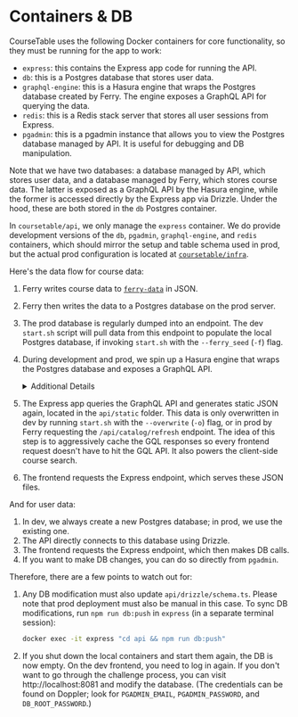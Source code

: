 # Containers & DB

CourseTable uses the following Docker containers for core functionality, so they must be running for the app to work:

- `express`: this contains the Express app code for running the API.
- `db`: this is a Postgres database that stores user data.
- `graphql-engine`: this is a Hasura engine that wraps the Postgres database created by Ferry. The engine exposes a GraphQL API for querying the data.
- `redis`: this is a Redis stack server that stores all user sessions from Express.
- `pgadmin`: this is a pgadmin instance that allows you to view the Postgres database managed by API. It is useful for debugging and DB manipulation.

Note that we have two databases: a database managed by API, which stores user data, and a database managed by Ferry, which stores course data. The latter is exposed as a GraphQL API by the Hasura engine, while the former is accessed directly by the Express app via Drizzle. Under the hood, these are both stored in the `db` Postgres container.

In `coursetable/api`, we only manage the `express` container. We do provide development versions of the `db`, `pgadmin`, `graphql-engine`, and `redis` containers, which should mirror the setup and table schema used in prod, but the actual prod configuration is located at [`coursetable/infra`](https://github.com/coursetable/infra/).

Here's the data flow for course data:

1. Ferry writes course data to [`ferry-data`](https://github.com/coursetable/ferry-data) in JSON.
2. Ferry then writes the data to a Postgres database on the prod server.
3. The prod database is regularly dumped into an endpoint. The dev `start.sh` script will pull data from this endpoint to populate the local Postgres database, if invoking `start.sh` with the `--ferry_seed` (`-f`) flag.
4. During development and prod, we spin up a Hasura engine that wraps the Postgres database and exposes a GraphQL API.
   <details>
   <summary>Additional Details</summary>

   > For security purposes, the Hasura Engine is only exposed to the localhost loopback interface (`127.0.0.1`). Therefore, the production Hasura Engine cannot be directly accessed from the Internet.
   >
   > When modifying the development Hasura Engine through the console at `localhost:8085`, configuration changes are synced to a special schema in the Ferry database. To sync the changes to the production Hasura Engine, we only need to restart its container.

   </details>

5. The Express app queries the GraphQL API and generates static JSON again, located in the `api/static` folder. This data is only overwritten in dev by running `start.sh` with the `--overwrite` (`-o`) flag, or in prod by Ferry requesting the `/api/catalog/refresh` endpoint. The idea of this step is to aggressively cache the GQL responses so every frontend request doesn't have to hit the GQL API. It also powers the client-side course search.
6. The frontend requests the Express endpoint, which serves these JSON files.

And for user data:

1. In dev, we always create a new Postgres database; in prod, we use the existing one.
2. The API directly connects to this database using Drizzle.
3. The frontend requests the Express endpoint, which then makes DB calls.
4. If you want to make DB changes, you can do so directly from `pgadmin`.

Therefore, there are a few points to watch out for:

1. Any DB modification must also update `api/drizzle/schema.ts`. Please note that prod deployment must also be manual in this case. To sync DB modifications, run `npm run db:push` in `express` (in a separate terminal session):

   ```bash
   docker exec -it express "cd api && npm run db:push"
   ```

2. If you shut down the local containers and start them again, the DB is now empty. On the dev frontend, you need to log in again. If you don't want to go through the challenge process, you can visit http://localhost:8081 and modify the database. (The credentials can be found on Doppler; look for `PGADMIN_EMAIL`, `PGADMIN_PASSWORD`, and `DB_ROOT_PASSWORD`.)
